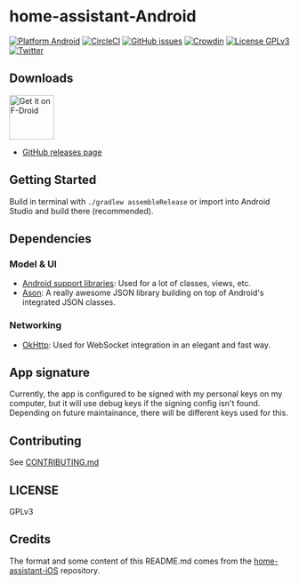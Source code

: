 home-assistant-Android
======================

[![Platform Android](https://img.shields.io/badge/Platform-Android-6ab344.svg?style=flat)](https://developer.android.com/)
[![CircleCI](https://circleci.com/gh/Maxr1998/home-assistant-Android.svg?style=svg)](https://circleci.com/gh/Maxr1998/home-assistant-Android)
[![GitHub issues](https://img.shields.io/github/issues/Maxr1998/home-assistant-Android.svg)](https://github.com/Maxr1998/home-assistant-Android/issues)
[![Crowdin](https://d322cqt584bo4o.cloudfront.net/home-assistant-android/localized.svg)](https://crowdin.com/project/home-assistant-android)
[![License GPLv3](https://img.shields.io/badge/license-GPLv3-red.svg?style=flat)](https://github.com/Maxr1998/home-assistant-Android/blob/master/LICENSE)
[![Twitter](https://img.shields.io/twitter/url/https/twitter.com/home_assistant.svg?style=social)](https://twitter.com/home_assistant)


## Downloads
[<img src="https://f-droid.org/badge/get-it-on.png"
      alt="Get it on F-Droid"
      height="80">](https://f-droid.org/app/io.homeassistant.android)

- [GitHub releases page](https://github.com/Maxr1998/home-assistant-Android/releases)

## Getting Started

Build in terminal with `./gradlew assembleRelease` or import into Android Studio and build there (recommended).

## Dependencies

### Model & UI

- [Android support libraries](https://developer.android.com/topic/libraries/support-library/index.html): Used for a lot of classes, views, etc.
- [Ason](https://github.com/afollestad/ason): A really awesome JSON library building on top of Android's integrated JSON classes.

### Networking

- [OkHttp](http://square.github.io/okhttp/): Used for WebSocket integration in an elegant and fast way.

## App signature

Currently, the app is configured to be signed with my personal keys on my computer, but it will use debug keys if the signing config isn't found.
Depending on future maintainance, there will be different keys used for this.

## Contributing

See [CONTRIBUTING.md](CONTRIBUTING.md)

## LICENSE

GPLv3

## Credits

The format and some content of this README.md comes from the [home-assistant-iOS](https://github.com/home-assistant/home-assistant-iOS) repository.
